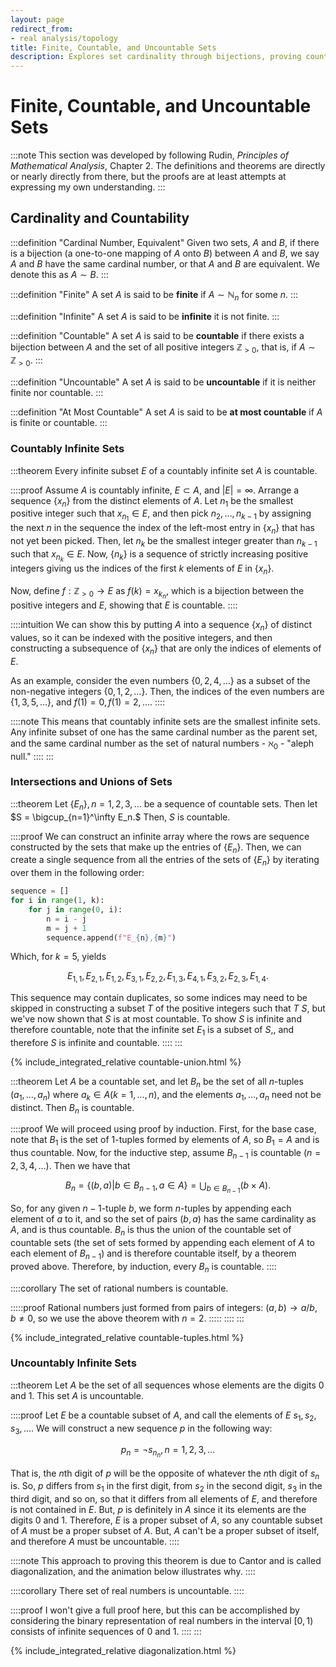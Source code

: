 ```yaml
---
layout: page
redirect_from:
- real analysis/topology
title: Finite, Countable, and Uncountable Sets
description: Explores set cardinality through bijections, proving countability of rationals and uncountability of reals using Cantor's diagonalization argument.
---
```


# Finite, Countable, and Uncountable Sets

:::note
This section was developed by following Rudin, *Principles of Mathematical Analysis*, Chapter 2. The definitions and theorems are directly or nearly directly from there, but the proofs are at least attempts at expressing my own understanding.
:::

## Cardinality and Countability

:::definition "Cardinal Number, Equivalent"
Given two sets, $A$ and $B$, if there is a bijection (a one-to-one mapping of $A$ onto $B$) between $A$ and $B$, we say $A$ and $B$ have the same cardinal number, or that $A$ and $B$ are equivalent. We denote this as $A \sim B$.
:::

:::definition "Finite"
A set $A$ is said to be **finite** if $A \sim \mathbb{N}_n$ for some $n.$
:::

:::definition "Infinite"
A set $A$ is said to be **infinite** it is not finite.
:::

:::definition "Countable"
A set $A$ is said to be **countable** if there exists a bijection between $A$ and the set of all positive integers $\mathbb{Z}_{>0}$, that is, if $A \sim \mathbb{Z}_{>0}.$
:::

:::definition "Uncountable"
A set $A$ is said to be **uncountable** if it is neither finite nor countable.
:::

:::definition "At Most Countable"
A set $A$ is said to be **at most countable** if $A$ is finite or countable.
:::

### Countably Infinite Sets

:::theorem
Every infinite subset $E$ of a countably infinite set $A$ is countable.

::::proof
Assume $A$ is countably infinite, $E \subset A,$ and $|E| = \infty.$ Arrange a sequence $\{x_n\}$ from the distinct elements of $A$. Let $n_1$ be the smallest positive integer such that $x_{n_1} \in E,$ and then pick $n_2, \dots, n_{k-1}$ by assigning the next $n$ in the sequence the index of the left-most entry in $\{x_n\}$ that has not yet been picked. Then, let $n_k$ be the smallest integer greater than $n_{k-1}$ such that $x_{n_k} \in E.$ Now, $\{n_k\}$ is a sequence of strictly increasing positive integers giving us the indices of the first $k$ elements of $E$ in $\{x_n\}.$

Now, define $f : \mathbb{Z}_{>0} \to E$ as $f(k) = {x_{k_n}}$, which is a bijection between the positive integers and $E$, showing that $E$ is countable.
::::

::::intuition
We can show this by putting $A$ into a sequence $\{x_n\}$ of distinct values, so it can be indexed with the positive integers, and then constructing a subsequence of $\{x_n\}$ that are only the indices of elements of $E.$

As an example, consider the even numbers $\{0, 2, 4, \dots\}$ as a subset of the non-negative integers $\{0, 1, 2, \dots\}.$ Then, the indices of the even numbers are $\{1, 3, 5, \dots\},$ and $f(1) = 0, f(1) = 2, \dots.$
::::

::::note
This means that countably infinite sets are the smallest infinite sets. Any infinite subset of one has the same cardinal number as the parent set, and the same cardinal number as the set of natural numbers - $\aleph_0$ - "aleph null."
::::
:::

### Intersections and Unions of Sets

:::theorem
Let $\{E_n\}, n = 1, 2, 3, \dots$ be a sequence of countable sets. Then let $S = \bigcup_{n=1}^\infty E_n.$ Then, $S$ is countable.

::::proof
We can construct an infinite array where the rows are sequence constructed by the sets that make up the entries of $\{E_n\}.$ Then, we can create a single sequence from all the entries of the sets of $\{E_n\}$ by iterating over them in the following order:

```python
sequence = []
for i in range(1, k):
    for j in range(0, i):
        n = i - j
        m = j + 1
        sequence.append(f"E_{n},{m}")
```

Which, for $k = 5,$ yields

$$ E_{1,1}, E_{2,1}, E_{1,2}, E_{3,1}, E_{2,2}, E_{1,3}, E_{4,1}, E_{3,2}, E_{2,3}, E_{1,4}. $$

This sequence may contain duplicates, so some indices may need to be skipped in constructing a subset $T$ of the positive integers such that $T ~ S,$ but we've now shown that $S$ is at most countable. To show $S$ is infinite and therefore countable, note that the infinite set $E_1$ is a subset of $S,$, and therefore $S$ is infinite and countable.
::::
:::

{% include_integrated_relative countable-union.html %}

:::theorem
Let $A$ be a countable set, and let $B_n$ be the set of all $n$-tuples $(a_1, \dots, a_n)$ where $a_k \in A (k = 1, \dots, n),$ and the elements $a_1, \dots, a_n$ need not be distinct. Then $B_n$ is countable.

::::proof
We will proceed using proof by induction. First, for the base case, note that $B_1$ is the set of $1$-tuples formed by elements of $A$, so $B_1 = A$ and is thus countable. Now, for the inductive step, assume $B_{n-1}$ is countable $(n = 2, 3, 4, \dots).$ Then we have that

$$ B_n = \{(b,a) | b \in B_{n-1}, a \in A\} = \bigcup_{b \in B_{n-1}} ({b} \times A). $$

So, for any given $n-1$-tuple $b$, we form $n$-tuples by appending each element of $a$ to it, and so the set of pairs $(b,a)$ has the same cardinality as $A,$ and is thus countable. $B_n$ is thus the union of the countable set of countable sets (the set of sets formed by appending each element of $A$ to each element of $B_{n-1}$) and is therefore countable itself, by a theorem proved above. Therefore, by induction, every $B_n$ is countable.
::::

::::corollary
The set of rational numbers is countable.

:::::proof
Rational numbers just formed from pairs of integers: $(a, b) \to a/b, b \neq 0,$ so we use the above theorem with $n = 2.$
:::::
::::
:::

{% include_integrated_relative countable-tuples.html %}

### Uncountably Infinite Sets

:::theorem
Let $A$ be the set of all sequences whose elements are the digits $0$ and $1$. This set $A$ is uncountable.

::::proof
Let $E$ be a countable subset of $A,$ and call the elements of $E$ $s_1, s_2, s_3, \dots.$ We will construct a new sequence $p$ in the following way:

$$ p_n = \neg s_{n_n}, n = 1, 2, 3, \dots $$

That is, the $n$th digit of $p$ will be the opposite of whatever the $n$th digit of $s_n$ is. So, $p$ differs from $s_1$ in the first digit, from $s_2$ in the second digit, $s_3$ in the third digit, and so on, so that it differs from all elements of $E,$ and therefore is not contained in $E.$ But, $p$ is definitely in $A$ since it its elements are the digits $0$ and $1.$ Therefore, $E$ is a proper subset of $A,$ so any countable subset of $A$ must be a proper subset of $A.$ But, $A$ can't be a proper subset of itself, and therefore $A$ must be uncountable.
::::

::::note
This approach to proving this theorem is due to Cantor and is called diagonalization, and the animation below illustrates why.
::::

::::corollary
There set of real numbers is uncountable.
::::

::::proof
I won't give a full proof here, but this can be accomplished by considering the binary representation of real numbers in the interval $[0, 1)$ consists of infinite sequences of $0$ and $1$.
::::
:::

{% include_integrated_relative diagonalization.html %}

